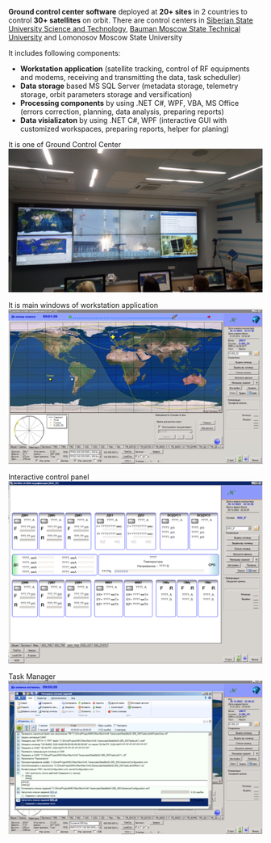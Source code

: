 **Ground control center software** deployed at **20+ sites** in 2 countries to control **30+ satellites** on orbit. There are control centers in [Siberian State University
Science and Technology](https://sat.sibsau.ru/page/doca-n), [Bauman Moscow State Technical University](https://sm.bmstu.ru/faculty/mkc/134-centr-upravleniya-poletami-mgtu-cup-b.html) and Lomonosov Moscow State University

 It includes following components:

- **Workstation application** (satellite tracking, control of RF equipments and modems, receiving and transmitting the data, task scheduller)
- **Data storage** based MS SQL Server (metadata storage, telemetry storage, orbit parameters storage and versification)
- **Processing components** by using .NET C#, WPF, VBA, MS Office (errors correction,  planning, data analysis, preparing reports)
- **Data visializaton** by using .NET C#, WPF (interactive GUI with customized workspaces, preparing reports, helper for planing)

It is one of Ground Control Center
![Ground Control Center](https://github.com/dmitrii-naumenko/Portfolio/blob/main/dotNET/Ground%20Control%20Center%20for%20small%20satellites/images/gcc.jpg?raw=true)

It is main windows of workstation application
![main windows of workstation application](https://github.com/dmitrii-naumenko/Portfolio/blob/main/dotNET/Ground%20Control%20Center%20for%20small%20satellites/images/GCC%20main%20screen.jpg?raw=true)
	
Interactive control panel 
![Interactive control panel ](https://github.com/dmitrii-naumenko/Portfolio/blob/main/dotNET/Ground%20Control%20Center%20for%20small%20satellites/images/Interactive%20Control%20Panel.png?raw=true)

Task Manager
![Task Manager](https://github.com/dmitrii-naumenko/Portfolio/blob/main/dotNET/Ground%20Control%20Center%20for%20small%20satellites/images/Task%20Manager%20based%20WPF.png?raw=true)